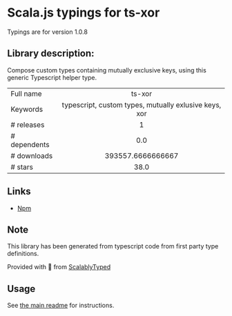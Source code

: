 
# Scala.js typings for ts-xor

Typings are for version 1.0.8

## Library description:
Compose custom types containing mutually exclusive keys, using this generic Typescript helper type.

|                    |                 |
| ------------------ | :-------------: |
| Full name          | ts-xor |
| Keywords           | typescript, custom types, mutually exlusive keys, xor |
| # releases         | 1 |
| # dependents       | 0.0 |
| # downloads        | 393557.6666666667 |
| # stars            | 38.0 |

## Links
- [Npm](https://www.npmjs.com/package/ts-xor)
    


## Note
This library has been generated from typescript code from first party type definitions.

Provided with :purple_heart: from [ScalablyTyped](https://github.com/oyvindberg/ScalablyTyped)

## Usage
See [the main readme](../../readme.md) for instructions.


